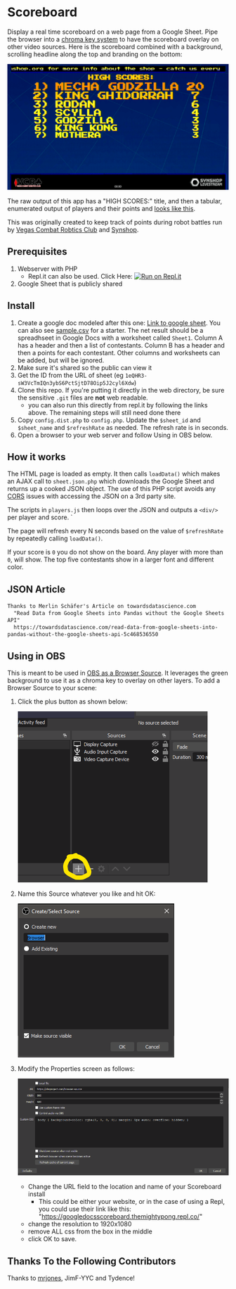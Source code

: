 # Scoreboard

Display a real time scoreboard on a web page from a Google Sheet. Pipe the browser into a [chroma key system](https://en.wikipedia.org/wiki/Chroma_key) to have the scoreboard overlay on other video sources. Here is the scoreboard combined with a background, scrolling headline along the top and branding on the bottom:

![Scoreboard screenshot](images/score.board.png)

The raw output of this app has a "HIGH SCORES:" title, and then a tabular, enumerated output of players and their points and [looks like this](images/raw.output.png).

This was originally created to keep track of points during robot battles run by [Vegas Combat Robtics Club](https://vegascombatrobotics.com/) and [Synshop](https://synhop.org).

## Prerequisites

1. Webserver with PHP
   - Repl.it can also be used. Click Here: [![Run on Repl.it](https://repl.it/badge/github/PongAlmighty/GoogleSheetScoreboard)](https://repl.it/github/PongAlmighty/GoogleSheetScoreboard)
2. Google Sheet that is publicly shared

## Install 

1. Create a google doc modeled after this one: [Link to google sheet](https://docs.google.com/spreadsheets/d/1eQHR3-sW3VcTmIQn3ybS6PctSjtD78Oip5J2cyl6Xdw/edit#gid=0). You can also see [sample.csv](./sample.csv) for a starter.  The net result should be a spreadhseet in Google Docs with a worksheet called `Sheet1`. Column A has a header and then a list of contestants.  Column B has a header and then a points for each contestant. Other columns and worksheets can be added, but will be ignored.
2. Make sure it's shared so the public can view it
3. Get the ID from the URL of sheet (eg `1eQHR3-sW3VcTmIQn3ybS6PctSjtD78Oip5J2cyl6Xdw`)
4. Clone this repo.  If you're putting it directly in the web directory, be sure the sensitive `.git` files are **not** web readable.
   - you can also run this directly from repl.it by following the links above. The remaining steps will still need done there
5. Copy `config.dist.php` to `config.php`. Update the `$sheet_id` and `$sheet_name` and `$refreshRate` as needed. The refresh rate is in seconds.
6. Open a browser to your web server and follow Using in OBS below.

## How it works

The HTML page is loaded as empty.  It then calls `loadData()` which makes an AJAX call to `sheet.json.php` which downloads the Google Sheet and returns up a cooked JSON object. The use of this PHP script avoids any [CORS](https://en.wikipedia.org/wiki/CORS) issues with accessing the JSON on a 3rd party site. 

The scripts in `players.js` then loops over the JSON and outputs a `<div/>` per player and score. `

The page will refresh every N seconds based on the value of `$refreshRate` by repeatedly calling `loadData()`.

If your score is  `0` you do not show on the board. Any player with more than `0`, will show.  The top five contestants show in a larger font and different color.

## JSON Article
    Thanks to Merlin Schäfer's Article on towardsdatascience.com 
      "Read Data from Google Sheets into Pandas without the Google Sheets API"
      https://towardsdatascience.com/read-data-from-google-sheets-into-pandas-without-the-google-sheets-api-5c468536550

## Using in OBS

This is meant to be used in [OBS as a Browser Source](https://obsproject.com/wiki/Sources-Guide#browser-source). It leverages the green background to use it as a chroma key to overlay on other layers. To add a Browser Source to your scene:

1. Click the plus button as shown below:

   ![Adding a browser source to OBS](images/ScoreObsHowTo.png)

2. Name this Source whatever you like and hit OK:

   ![Naming the source](images/ScoreObsHowTo02.png)

3. Modify the Properties screen as follows:

   ![Properties editing](images/ScoreObsHowTo03.png)
   - Change the URL field to the location and name of your Scoreboard install
     - This could be either your website, or in the case of using a Repl, you could use their link like this: "https://googledocsscoreboard.themightypong.repl.co/"
   - change the resolution to 1920x1080
   - remove ALL css from the box in the middle
   - click OK to save.

## Thanks To the Following Contributors
Thanks to [mrjones](github.com/mrjones-plip/), JimF-YYC and Tydence!

